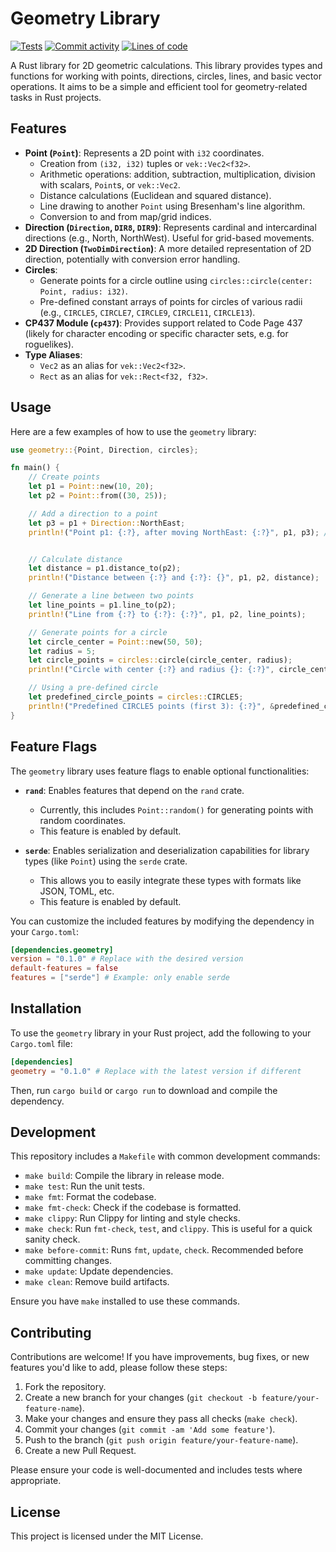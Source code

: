 # Geometry Library

[![Tests](https://github.com/Tairesh/geometry/actions/workflows/tests.yml/badge.svg)](https://github.com/Tairesh/geometry/actions/workflows/tests.yml)
[![Commit activity](https://img.shields.io/github/commit-activity/m/tairesh/geometry)](https://github.com/Tairesh/geometry/commits/main)
[![Lines of code](https://tokei.rs/b1/github/Tairesh/geometry?category=code)](https://github.com/Tairesh/geometry/tree/main)

A Rust library for 2D geometric calculations. This library provides types and functions for working with points, directions, circles, lines, and basic vector operations. It aims to be a simple and efficient tool for geometry-related tasks in Rust projects.

## Features

*   **Point (`Point`)**: Represents a 2D point with `i32` coordinates.
    *   Creation from `(i32, i32)` tuples or `vek::Vec2<f32>`.
    *   Arithmetic operations: addition, subtraction, multiplication, division with scalars, `Point`s, or `vek::Vec2`.
    *   Distance calculations (Euclidean and squared distance).
    *   Line drawing to another `Point` using Bresenham's line algorithm.
    *   Conversion to and from map/grid indices.
*   **Direction (`Direction`, `DIR8`, `DIR9`)**: Represents cardinal and intercardinal directions (e.g., North, NorthWest). Useful for grid-based movements.
*   **2D Direction (`TwoDimDirection`)**: A more detailed representation of 2D direction, potentially with conversion error handling.
*   **Circles**:
    *   Generate points for a circle outline using `circles::circle(center: Point, radius: i32)`.
    *   Pre-defined constant arrays of points for circles of various radii (e.g., `CIRCLE5`, `CIRCLE7`, `CIRCLE9`, `CIRCLE11`, `CIRCLE13`).
*   **CP437 Module (`cp437`)**: Provides support related to Code Page 437 (likely for character encoding or specific character sets, e.g. for roguelikes).
*   **Type Aliases**:
    *   `Vec2` as an alias for `vek::Vec2<f32>`.
    *   `Rect` as an alias for `vek::Rect<f32, f32>`.

## Usage

Here are a few examples of how to use the `geometry` library:

```rust
use geometry::{Point, Direction, circles};

fn main() {
    // Create points
    let p1 = Point::new(10, 20);
    let p2 = Point::from((30, 25));

    // Add a direction to a point
    let p3 = p1 + Direction::NorthEast;
    println!("Point p1: {:?}, after moving NorthEast: {:?}", p1, p3); // p1: Point { x: 10, y: 20 }, after moving NorthEast: Point { x: 11, y: 19 }


    // Calculate distance
    let distance = p1.distance_to(p2);
    println!("Distance between {:?} and {:?}: {}", p1, p2, distance);

    // Generate a line between two points
    let line_points = p1.line_to(p2);
    println!("Line from {:?} to {:?}: {:?}", p1, p2, line_points);

    // Generate points for a circle
    let circle_center = Point::new(50, 50);
    let radius = 5;
    let circle_points = circles::circle(circle_center, radius);
    println!("Circle with center {:?} and radius {}: {:?}", circle_center, radius, circle_points);

    // Using a pre-defined circle
    let predefined_circle_points = circles::CIRCLE5;
    println!("Predefined CIRCLE5 points (first 3): {:?}", &predefined_circle_points[0..3]);
}
```

## Feature Flags

The `geometry` library uses feature flags to enable optional functionalities:

*   **`rand`**: Enables features that depend on the `rand` crate.
    *   Currently, this includes `Point::random()` for generating points with random coordinates.
    *   This feature is enabled by default.

*   **`serde`**: Enables serialization and deserialization capabilities for library types (like `Point`) using the `serde` crate.
    *   This allows you to easily integrate these types with formats like JSON, TOML, etc.
    *   This feature is enabled by default.

You can customize the included features by modifying the dependency in your `Cargo.toml`:

```toml
[dependencies.geometry]
version = "0.1.0" # Replace with the desired version
default-features = false
features = ["serde"] # Example: only enable serde
```

## Installation

To use the `geometry` library in your Rust project, add the following to your `Cargo.toml` file:

```toml
[dependencies]
geometry = "0.1.0" # Replace with the latest version if different
```

Then, run `cargo build` or `cargo run` to download and compile the dependency.

## Development

This repository includes a `Makefile` with common development commands:

*   `make build`: Compile the library in release mode.
*   `make test`: Run the unit tests.
*   `make fmt`: Format the codebase.
*   `make fmt-check`: Check if the codebase is formatted.
*   `make clippy`: Run Clippy for linting and style checks.
*   `make check`: Run `fmt-check`, `test`, and `clippy`. This is useful for a quick sanity check.
*   `make before-commit`: Runs `fmt`, `update`, `check`. Recommended before committing changes.
*   `make update`: Update dependencies.
*   `make clean`: Remove build artifacts.

Ensure you have `make` installed to use these commands.

## Contributing

Contributions are welcome! If you have improvements, bug fixes, or new features you'd like to add, please follow these steps:

1.  Fork the repository.
2.  Create a new branch for your changes (`git checkout -b feature/your-feature-name`).
3.  Make your changes and ensure they pass all checks (`make check`).
4.  Commit your changes (`git commit -am 'Add some feature'`).
5.  Push to the branch (`git push origin feature/your-feature-name`).
6.  Create a new Pull Request.

Please ensure your code is well-documented and includes tests where appropriate.

## License

This project is licensed under the MIT License.
